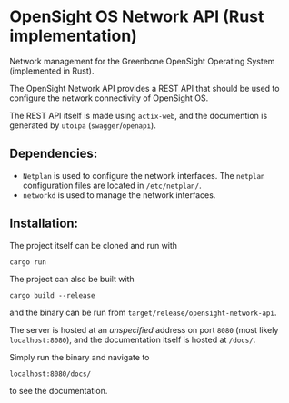 # OpenSight OS Network API (Rust implementation)

Network management for the Greenbone OpenSight Operating System (implemented in Rust).

The OpenSight Network API provides a REST API that should be used to configure the network connectivity of OpenSight OS.

The REST API itself is made using `actix-web`, and the documention is generated by `utoipa` (`swagger`/`openapi`).

## Dependencies:
- `Netplan` is used to configure the network interfaces. The `netplan` configuration files are located in `/etc/netplan/`.
- `networkd` is used to manage the network interfaces.

## Installation:
The project itself can be cloned and run with
```
cargo run
```
The project can also be built with
```
cargo build --release
```
and the binary can be run from `target/release/opensight-network-api`.

The server is hosted at an _unspecified_ address on port `8080` (most likely `localhost:8080`), and the documentation itself is hosted at `/docs/`.

Simply run the binary and navigate to
```
localhost:8080/docs/
```
to see the documentation.
